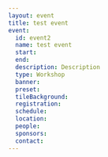 ```yaml
---
layout: event
title: test event
event: 
  id: event2
  name: test event
  start: 
  end: 
  description: Description
  type: Workshop
  banner: 
  preset: 
  tileBackground: 
  registration: 
  schedule: 
  location: 
  people: 
  sponsors: 
  contact: 
---
```

